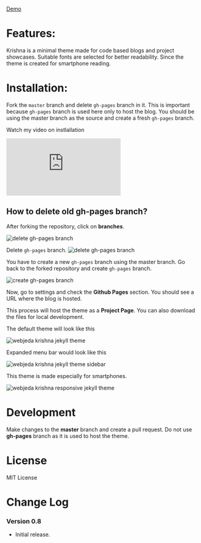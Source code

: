 [Demo](http://webjeda.com/krishna)

# Features:
Krishna is a minimal theme made for code based blogs and project showcases. Suitable fonts are selected for better readability. Since the theme is created for smartphone reading.

# Installation: 
Fork the ``master`` branch and delete ``gh-pages`` branch in it. This is important because ``gh-pages`` branch is used here only to host the blog. You should be using the master branch as the source and create a fresh ``gh-pages`` branch.

Watch my video on instlallation
<iframe class="video" src="https://www.youtube.com/embed/T2nx6tj-ZH4?rel=0?rel=0" frameborder="0" allowfullscreen></iframe>

## How to delete old **gh-pages** branch?
After forking the repository, click on **branches**.

![delete gh-pages branch](http://blog.webjeda.com/images/delete-github-branch.png)

Delete ``gh-pages`` branch.
![delete gh-pages branch](http://blog.webjeda.com/images/delete-github-branch-2.png)

You have to create a new ``gh-pages`` branch using the master branch. Go back to the forked repository and create ``gh-pages`` branch.

![create gh-pages branch](http://blog.webjeda.com/images/create-gh-pages-branch.JPG)

Now, go to settings and check the **Github Pages** section. You should see a URL where the blog is hosted.

This process will host the theme as a **Project Page**. You can also download the files for local development. 

The default theme will look like this

![webjeda krishna jekyll theme](https://github.com/sharu725/krishna/raw/gh-pages/images/krishna-minimal-jekyll-theme-menu-bar-1.png)


Expanded menu bar would look like this

![webjeda krishna jekyll theme sidebar](https://github.com/sharu725/krishna/raw/gh-pages/images/krishna-minimal-jekyll-theme-menu-bar-2.png)


This theme is made especially for smartphones.

![webjeda krishna responsive jekyll theme](https://github.com/sharu725/krishna/raw/gh-pages/images/krishna-minimal-jekyll-theme-menu-bar-responsive.png)

# Development
Make changes to the **master** branch and create a pull request. Do not use **gh-pages** branch as it is used to host the theme.

# License
MIT License

# Change Log

### Version 0.8
* Initial release.
